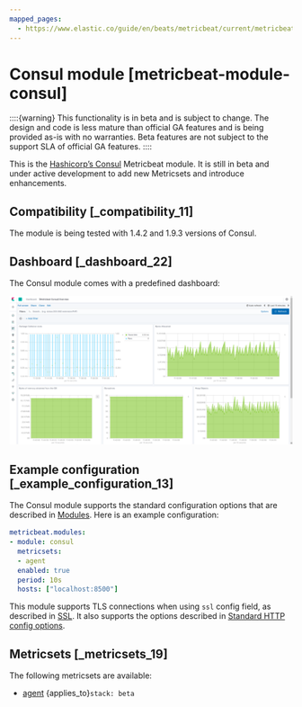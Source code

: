 ```yaml
---
mapped_pages:
  - https://www.elastic.co/guide/en/beats/metricbeat/current/metricbeat-module-consul.html
---
```


# Consul module [metricbeat-module-consul]

::::{warning}
This functionality is in beta and is subject to change. The design and code is less mature than official GA features and is being provided as-is with no warranties. Beta features are not subject to the support SLA of official GA features.
::::


This is the [Hashicorp’s Consul](https://www.consul.io) Metricbeat module. It is still in beta and under active development to add new Metricsets and introduce enhancements.


## Compatibility [_compatibility_11]

The module is being tested with 1.4.2 and 1.9.3 versions of Consul.


## Dashboard [_dashboard_22]

The Consul module comes with a predefined dashboard:

![metricbeat consul](images/metricbeat-consul.png)


## Example configuration [_example_configuration_13]

The Consul module supports the standard configuration options that are described in [Modules](/reference/metricbeat/configuration-metricbeat.md). Here is an example configuration:

```yaml
metricbeat.modules:
- module: consul
  metricsets:
  - agent
  enabled: true
  period: 10s
  hosts: ["localhost:8500"]
```

This module supports TLS connections when using `ssl` config field, as described in [SSL](/reference/metricbeat/configuration-ssl.md). It also supports the options described in [Standard HTTP config options](/reference/metricbeat/configuration-metricbeat.md#module-http-config-options).


## Metricsets [_metricsets_19]

The following metricsets are available:

* [agent](/reference/metricbeat/metricbeat-metricset-consul-agent.md)  {applies_to}`stack: beta`
